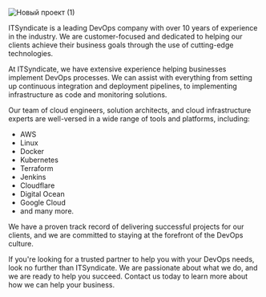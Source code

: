 ![Новый проект (1)](https://user-images.githubusercontent.com/63261287/208433016-d0d12820-f0b3-4b96-9a28-a160bc3e8b26.png)

ITSyndicate is a leading DevOps company with over 10 years of experience in the industry. We are customer-focused and dedicated to helping our clients achieve their business goals through the use of cutting-edge technologies.

At ITSyndicate, we have extensive experience helping businesses implement DevOps processes. We can assist with everything from setting up continuous integration and deployment pipelines, to implementing infrastructure as code and monitoring solutions. 

Our team of cloud engineers, solution architects, and cloud infrastructure experts are well-versed in a wide range of tools and platforms, including:
* AWS
* Linux
* Docker
* Kubernetes
* Terraform
* Jenkins
* Cloudflare
* Digital Ocean
* Google Cloud
* and many more. 

We have a proven track record of delivering successful projects for our clients, and we are committed to staying at the forefront of the DevOps culture.

If you're looking for a trusted partner to help you with your DevOps needs, look no further than ITSyndicate. We are passionate about what we do, and we are ready to help you succeed. Contact us today to learn more about how we can help your business. 
